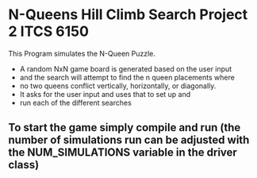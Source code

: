 # N-Queens Hill Climb Search Project 2 ITCS 6150

This Program simulates the N-Queen Puzzle.
 * A random NxN game board is generated based on the user input
 * and the search will attempt to find the n queen placements where
 * no two queens conflict vertically, horizontally, or diagonally.
 * It asks for the user input and uses that to set up and 
 * run each of the different searches


## To start the game simply compile and run (the number of simulations run can be adjusted with the NUM_SIMULATIONS variable in the driver class)

